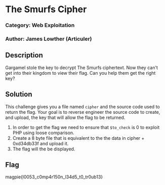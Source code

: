 # The Smurfs Cipher
### Category: Web Exploitation
### Author: James Lowther (Articuler)

## Description
Gargamel stole the key to decrypt The Smurfs ciphertext. Now they can't get into their kingdom to view their flag. Can you help them get the right key?

## Solution
This challenge gives you a file named `cipher` and the source code used to return the flag. Your goal is to reverse engineer the source code to create, and upload, the key that will allow the flag to be returned.

1. In order to get the flag we need to ensure that `$to_check` is 0 to exploit PHP using loose comparison.
2. Create a 8 byte file that is equivalent to the the data in cipher + 0xd34db33f and upload it.
3. The flag will the be displayed.

## Flag
magpie{l0053_c0mp4r150n_l34d5_t0_tr0ub13}